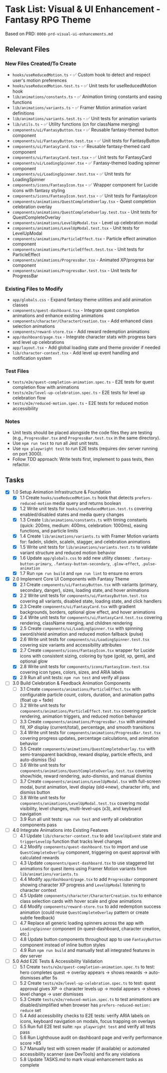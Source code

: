 # Task List: Visual & UI Enhancement - Fantasy RPG Theme

Based on PRD: `0008-prd-visual-ui-enhancements.md`

## Relevant Files

### New Files Created/To Create
- `hooks/useReducedMotion.ts` - ✅ Custom hook to detect and respect user's motion preferences
- `hooks/useReducedMotion.test.ts` - ✅ Unit tests for useReducedMotion hook
- `lib/animations/constants.ts` - ✅ Animation timing constants and easing functions
- `lib/animations/variants.ts` - ✅ Framer Motion animation variant definitions
- `lib/animations/variants.test.ts` - ✅ Unit tests for animation variants
- `lib/utils.ts` - ✅ Utility functions (cn for className merging)
- `components/ui/FantasyButton.tsx` - ✅ Reusable fantasy-themed button component
- `components/ui/FantasyButton.test.tsx` - ✅ Unit tests for FantasyButton
- `components/ui/FantasyCard.tsx` - ✅ Reusable fantasy-themed card component
- `components/ui/FantasyCard.test.tsx` - ✅ Unit tests for FantasyCard
- `components/ui/LoadingSpinner.tsx` - ✅ Fantasy-themed loading spinner component
- `components/ui/LoadingSpinner.test.tsx` - ✅ Unit tests for LoadingSpinner
- `components/icons/FantasyIcon.tsx` - ✅ Wrapper component for Lucide icons with fantasy styling
- `components/icons/FantasyIcon.test.tsx` - ✅ Unit tests for FantasyIcon
- `components/animations/QuestCompleteOverlay.tsx` - Quest completion celebration overlay
- `components/animations/QuestCompleteOverlay.test.tsx` - Unit tests for QuestCompleteOverlay
- `components/animations/LevelUpModal.tsx` - Level up celebration modal
- `components/animations/LevelUpModal.test.tsx` - Unit tests for LevelUpModal
- `components/animations/ParticleEffect.tsx` - Particle effect animation component
- `components/animations/ParticleEffect.test.tsx` - Unit tests for ParticleEffect
- `components/animations/ProgressBar.tsx` - Animated XP/progress bar component
- `components/animations/ProgressBar.test.tsx` - Unit tests for ProgressBar

### Existing Files to Modify
- `app/globals.css` - Expand fantasy theme utilities and add animation classes
- `components/quest-dashboard.tsx` - Integrate quest completion animations and enhance existing animations
- `components/character/CharacterCreation.tsx` - Add enhanced class selection animations
- `components/reward-store.tsx` - Add reward redemption animations
- `app/dashboard/page.tsx` - Integrate character stats with progress bars and level up celebrations
- `app/layout.tsx` - Add global loading state and theme provider if needed
- `lib/character-context.tsx` - Add level up event handling and notification system

### Test Files
- `tests/e2e/quest-completion-animation.spec.ts` - E2E tests for quest completion flow with animations
- `tests/e2e/level-up-celebration.spec.ts` - E2E tests for level up celebration flow
- `tests/e2e/reduced-motion.spec.ts` - E2E tests for reduced motion accessibility

### Notes
- Unit tests should be placed alongside the code files they are testing (e.g., `ProgressBar.tsx` and `ProgressBar.test.tsx` in the same directory).
- Use `npm run test` to run all Jest unit tests.
- Use `npx playwright test` to run E2E tests (requires dev server running on port 3000).
- Follow TDD approach: Write tests first, implement to pass tests, then refactor.

## Tasks

- [x] 1.0 Setup Animation Infrastructure & Foundation
  - [x] 1.1 Create `hooks/useReducedMotion.ts` hook that detects `prefers-reduced-motion` media query and returns boolean
  - [x] 1.2 Write unit tests for `hooks/useReducedMotion.test.ts` covering enabled/disabled states and media query changes
  - [x] 1.3 Create `lib/animations/constants.ts` with timing constants (quick: 200ms, medium: 400ms, celebration: 1000ms), easing functions, and particle limits
  - [x] 1.4 Create `lib/animations/variants.ts` with Framer Motion variants for: fadeIn, slideIn, scaleIn, stagger, and celebration animations
  - [x] 1.5 Write unit tests for `lib/animations/variants.test.ts` to validate variant structure and reduced motion behavior
  - [x] 1.6 Update `app/globals.css` to add new utility classes: `.fantasy-button-primary`, `.fantasy-button-secondary`, `.glow-effect`, `.pulse-animation`
  - [x] 1.7 Run `npm run build` and `npm run lint` to ensure no errors

- [x] 2.0 Implement Core UI Components with Fantasy Theme
  - [x] 2.1 Create `components/ui/FantasyButton.tsx` with variants (primary, secondary, danger), sizes, loading state, and hover animations
  - [x] 2.2 Write unit tests for `components/ui/FantasyButton.test.tsx` covering all variants, disabled state, loading state, and click handlers
  - [x] 2.3 Create `components/ui/FantasyCard.tsx` with gradient backgrounds, borders, optional glow effect, and hover animations
  - [x] 2.4 Write unit tests for `components/ui/FantasyCard.test.tsx` covering rendering, className merging, and children rendering
  - [x] 2.5 Create `components/ui/LoadingSpinner.tsx` with spinning sword/shield animation and reduced motion fallback (pulse)
  - [x] 2.6 Write unit tests for `components/ui/LoadingSpinner.test.tsx` covering size variants and accessibility attributes
  - [x] 2.7 Create `components/icons/FantasyIcon.tsx` wrapper for Lucide icons with consistent sizing, coloring by type (gold, xp, gem), and optional glow
  - [x] 2.8 Write unit tests for `components/icons/FantasyIcon.test.tsx` covering icon types, colors, sizes, and ARIA labels
  - [x] 2.9 Run all unit tests: `npm run test` and verify all pass

- [ ] 3.0 Build Celebration & Feedback Animation Components
  - [ ] 3.1 Create `components/animations/ParticleEffect.tsx` with configurable particle count, colors, duration, and animation paths (float up + fade)
  - [ ] 3.2 Write unit tests for `components/animations/ParticleEffect.test.tsx` covering particle rendering, animation triggers, and reduced motion behavior
  - [ ] 3.3 Create `components/animations/ProgressBar.tsx` with animated fill, XP display (current/total), percentage, and smooth transitions
  - [ ] 3.4 Write unit tests for `components/animations/ProgressBar.test.tsx` covering progress updates, percentage calculations, and animation behavior
  - [ ] 3.5 Create `components/animations/QuestCompleteOverlay.tsx` with semi-transparent backdrop, reward display, particle effects, and auto-dismiss (5s)
  - [ ] 3.6 Write unit tests for `components/animations/QuestCompleteOverlay.test.tsx` covering show/hide, reward rendering, auto-dismiss, and manual dismiss
  - [ ] 3.7 Create `components/animations/LevelUpModal.tsx` with full-screen modal, burst animation, level display (old→new), character info, and dismiss button
  - [ ] 3.8 Write unit tests for `components/animations/LevelUpModal.test.tsx` covering modal visibility, level changes, multi-level-ups (x3), and keyboard navigation
  - [ ] 3.9 Run all unit tests: `npm run test` and verify all celebration components pass

- [ ] 4.0 Integrate Animations into Existing Features
  - [ ] 4.1 Update `lib/character-context.tsx` to add `levelUpEvent` state and `triggerLevelUp` function that tracks level changes
  - [ ] 4.2 Modify `components/quest-dashboard.tsx` to import and use `QuestCompleteOverlay` component, triggering on quest approval with calculated rewards
  - [ ] 4.3 Update `components/quest-dashboard.tsx` to use staggered list animations for quest items using Framer Motion variants from `lib/animations/variants.ts`
  - [ ] 4.4 Modify `app/dashboard/page.tsx` to add `ProgressBar` component showing character XP progress and `LevelUpModal` listening to character context
  - [ ] 4.5 Update `components/character/CharacterCreation.tsx` to enhance class selection cards with hover scale and glow animations
  - [ ] 4.6 Modify `components/reward-store.tsx` to add redemption success animation (could reuse `QuestCompleteOverlay` pattern or create subtle feedback)
  - [ ] 4.7 Replace all generic loading spinners across the app with `LoadingSpinner` component (in quest-dashboard, character creation, etc.)
  - [ ] 4.8 Update button components throughout app to use `FantasyButton` component instead of inline button styles
  - [ ] 4.9 Run `npm run build` and manually test all integrated features in dev server

- [ ] 5.0 Add E2E Tests & Accessibility Validation
  - [ ] 5.1 Create `tests/e2e/quest-completion-animation.spec.ts` to test: hero completes quest → overlay appears → shows rewards → auto-dismisses after 5s
  - [ ] 5.2 Create `tests/e2e/level-up-celebration.spec.ts` to test: quest approval gives XP → character levels up → modal appears → shows level change → user dismisses
  - [ ] 5.3 Create `tests/e2e/reduced-motion.spec.ts` to test animations are disabled/simplified when browser has `prefers-reduced-motion: reduce` set
  - [ ] 5.4 Add accessibility checks to E2E tests: verify ARIA labels on icons, keyboard navigation on modals, focus trapping on overlays
  - [ ] 5.5 Run full E2E test suite: `npx playwright test` and verify all tests pass
  - [ ] 5.6 Run Lighthouse audit on dashboard page and verify performance score >85
  - [ ] 5.7 Manually test with screen reader (if available) or automated accessibility scanner (axe DevTools) and fix any violations
  - [ ] 5.8 Update TASKS.md to mark visual enhancement tasks as complete

